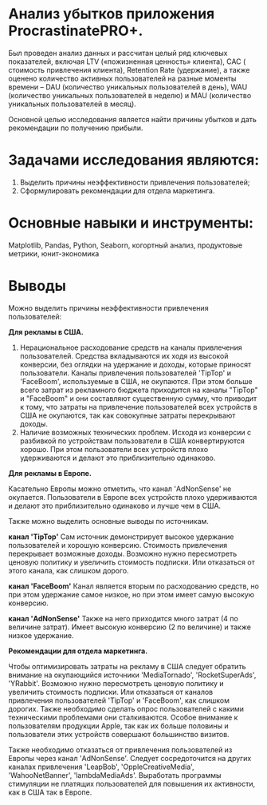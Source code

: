  # Анализ убытков приложения ProcrastinatePRO+.
Был проведен анализ данных и рассчитан целый ряд ключевых показателей, включая LTV
(«пожизненная ценность» клиента), CAC ( стоимость привлечения клиента), Retention Rate
(удержание), а также оценено количество активных пользователей на разные моменты
времени – DAU (количество уникальных пользователей в день), WAU (количество уникальных
пользователей в неделю) и MAU (количество уникальных пользователей в месяц).

Основной целью исследования является найти причины убытков и дать рекомендации по получению прибыли.

# Задачами исследования являются:

1. Выделить причины неэффективности привлечения пользователей;
2. Сформулировать рекомендации для отдела маркетинга.

 # Основные навыки и инструменты: 
 Matplotlib, Pandas, Python, Seaborn, когортный анализ,
продуктовые метрики, юнит-экономика
# Выводы
Можно выделить причины неэффективности привлечения пользователей:

**Для рекламы в США.**
1. Нерациональное расходование средств на каналы привлечения пользователей. Средства вкладываются их ходя из высокой конверсии, без оглядки на удержание и доходы, которые приносят пользователи. Каналы привлечения пользователей 'TipTop' и 'FaceBoom', используемые в США, не окупаются. При этом больше всего затрат из рекламного бюджета приходится на каналы "TipTop" и "FaceBoom" и они составляют существенную сумму, что приводит к тому, что затраты на привлечение пользователей всех устройств в США не окупаются, так как совокупные затраты перекрывают доходы. 
2. Наличие возможных технических проблем. Исходя из конверсии с разбивкой по устройствам пользователи в США конвертируются хорошо. При этом пользователи всех устройств плохо удерживаются и делают это приблизительно одинаково.

**Для рекламы в Европе.**

Касательно Европы можно отметить, что канал 'AdNonSense' не окупается. Пользователи в Европе всех устройств плохо удерживаются и делают это приблизительно одинаково и лучше чем в США.

Также можно выделить основные выводы по источникам.

**канал 'TipTop'**
Сам источник демонстрирует высокое удержание пользователей и хорошую конверсию. Стоимость привлечения перекрывает возможные доходы. Возможно нужно пересмотреть ценовую политику и увеличить стоимость подписки. Или отказаться от этого канала, как слишком дорого.

**канал 'FaceBoom'**
Канал является вторым по расходованию средств, но при этом удержание самое низкое, но при этом имеет самую высокую конверсию.

**канал 'AdNonSense'**
Также на него приходится много затрат (4 по величине затрат). Имеет высокую конверсию (2 по величине) и также низкое удержание.

**Рекомендации для отдела маркетинга.**

Чтобы оптимизировать затраты на рекламу в США следует обратить внимание на окупающийся источники 'MediaTornado', 'RocketSuperAds', 'YRabbit'. Возможно нужно пересмотреть ценовую политику и увеличить стоимость подписки. Или отказаться от каналов привлечения пользователей 'TipTop' и 'FaceBoom', как слишком дорогих. Также необходимо сделать опрос пользователей с какими техническими проблемами они сталкиваются. Особое внимание к пользователям продукции Apple, так как их больше половины и пользователи этих устройств совершают большинство визитов.

Также необходимо отказаться от привлечения пользователей из Европы через канал 'AdNonSense'. Следует сосредоточится на других каналах привлечения 'LeapBob', 'OppleCreativeMedia', 'WahooNetBanner', 'lambdaMediaAds'. Выработать программы стимуляции не платящих пользователей для повышения их активности, как в США так в Европе.
